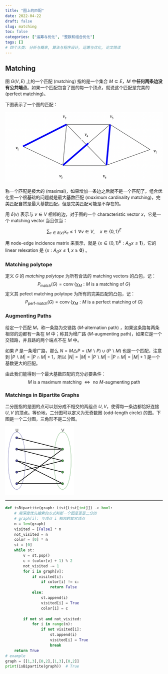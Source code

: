 ```yaml
---
title: "图上的匹配"
date: 2022-04-22
draft: false
slug: matching
toc: false
categories: ["运筹与优化", "整数和组合优化"]
tags: []
# 四个大类: 分析与概率, 算法与程序设计, 运筹与优化, 论文简读
---
```


## Matching

图 $G(V, E)$ 上的一个匹配 (matching) 指的是一个集合 $M\subseteq E$，$M$ 中**任何两条边没有公共端点**。如果一个匹配包含了图的每一个顶点，就说这个匹配是完美的 (perfect matching)。

下图表示了一个图的匹配：

<img src="../figures/Matching/image-20220422200807886.png" alt="image-20220422200807886" style="zoom:50%;" />

称一个匹配是极大的 (maximal)，如果增加一条边之后就不是一个匹配了。组合优化里一个很基础的问题就是最大基数匹配 (*maximum* cardinality matching)，完美匹配自然是最大基数匹配，但是完美匹配可能是不存在的。

用 $\delta(v)$ 表示与 $v\in V$ 相邻的边，对于图的一个 characteristic vector ${x}$，它是一个 matching vector 当且仅当：

$$
\sum_{e \in \delta(v)} x_e \leq 1 \;\; \forall v \in V, \quad x\in \{0, 1\}^E
$$

用 node-edge incidence matrix 来表示，就是 $\{x \in \{0, 1\}^E: A_G x \leq \mathbf{1}\}$，它的 linear relexation 是 $\{x: A_Gx \leq \mathbf{1}, x\geq \mathbf{0}\}$ 。

### Matching polytope

定义 $G$ 的 *matching polytope* 为所有合法的 matching vectors 的凸包，记：
$$
P_{\text{match}}(G) = \operatorname{conv} \{\chi_M: M \text{ is a matching of } G\}
$$
定义其 pefect matching polytope 为所有的完美匹配的凸包，记：
$$
P_{\text{perf-match}}(G) = \operatorname{conv} \{\chi_M: M \text{ is a perfect matching of } G\}
$$

### Augmenting Paths

给定一个匹配 $M$，称一条路为交错路 ($M$-alternation path) ，如果这条路每两条相邻的边都有一条在 $M$ 中；称其为增广路 ($M$-augmenting path)，如果它是一个交错路，并且路的两个端点不在 $M$ 中。

如果 $P$ 是一条增广路，那么 $N=M \triangle P=(M \backslash P) \cup(P \backslash M)$ 也是一个匹配，注意到 $| P \backslash M | = | P \cap M | + 1$，所以 $| N | = | M | + | P \backslash M | − | P ∩ M | = | M | + 1$ 是一个基数更大的匹配。

由此我们能得到一个最大基数匹配的充分必要条件：
$$
M \text{ is a maximum matching } \Leftrightarrow \text{ no } M\text{-augmenting path} 
$$

### Matchings in Bipartite Graphs

二分图指的是图的点可以划分成不相交的两组点 $U, V$，使得每一条边都恰好连接 $U, V$ 的顶点。等价地，二分图可以定义为无奇数圈 (odd-length circle) 的图。下图是一个二分图，三角形不是二分图。

<img src="../figures/Matching/220px-Simple-bipartite-graph.svg.png" alt="img"  />






---



```python
def isBipartite(graph: List[List[int]]) -> bool:
    # 用深度优先搜索的方式判断一个图是否是二分的
    # graph[i]: 与顶点 i 相邻的其它顶点
    n = len(graph)
    visited = [False] * n
    not_visited = n
    color = [0] * n
    st = [0]
    while st:
        v = st.pop()
        c = (color[v] + 1) % 2
        not_visited -= 1
        for i in graph[v]:
            if visited[i]:
                if color[i] != c:
                    return False
            else:
                st.append(i)
                visited[i] = True
                color[i] = c

        if not st and not_visited:
            for i in range(n):
                if not visited[i]:
                    st.append(i)
                    visited[i] = True
                    break
    return True
# example
graph = [[1,3],[0,2],[1,3],[0,2]]
print(isBipartite(graph))  # True
```

